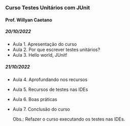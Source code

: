 ### Curso Testes Unitários com JUnit

#### Prof. Willyan Caetano

##### 20/10/2022

- Aula 1. Apresentação do curso
- Aula 2. Por que escrever testes unitários?
- Aula 3. Hello world, JUnit!

##### 21/10/2022

- Aula 4. Aprofundando nos recursos

- Aula 5. Recursos de testes nas IDEs

- Aula 6. Boas práticas

- Aula 7. Conclusão do curso

  Obs.: Refazer o curso executando os testes nas IDEs.